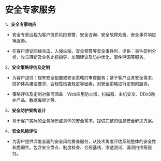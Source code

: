 # 安全专家服务

1、**安全专家响应**

* 安全专家远程为客户提供风险预警、安全咨询、安全故障处置、安全事件响应等服务。

* 在客户遭受网络攻击、入侵失陷、安全预警等安全事件时，提供：事件研判分析、攻击阻断及业务止损指导、加固建议及防护优化、事件溯源等服务。

2、**安全策略评估及定制**

* 为客户提供：现有安全配置或安全策略的审查服务；基于客户业务安全需求、防护体系建设要求、合规性检查规定等因素，对安全策略进行定制的服务。

* 策略评估及定制对象可涵盖：Web应用防火墙、扫描器、主机安全、DDoS防护产品、数据库审计等。

3、**安全防护架构设计**

* 基于客户实际的业务场景或具体的安全需求，提供完整的信息安全解决方案。

4、**安全风险评估**

* 为客户提供深度全面的安全风险排查服务，从技术角度评估系统整体的安全性和脆弱性。包含安全盘点、制度核查、合规基线、渗透测试、漏洞扫描等服务。
